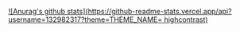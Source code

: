 [![Anurag's github stats](https://github-readme-stats.vercel.app/api?username=132982317?theme=THEME_NAME= highcontrast)](https://github.com/anuraghazra/github-readme-stats)
